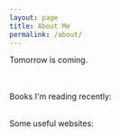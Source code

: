 ```yaml
---
layout: page
title: About Me
permalink: /about/
---
```


Tomorrow is coming. 



<br>
<br>
Books I'm reading recently:   

<br>
<br>

Some useful websites:   
<br>
<br>
